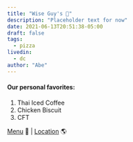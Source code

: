 ```yaml
---
title: "Wise Guy's 🍕"
description: "Placeholder text for now"
date: 2021-06-13T20:51:38-05:00
draft: false
tags:
  - pizza
livedin:
  - dc
author: "Abe"
---
```


#### Our personal favorites:

1. Thai Iced Coffee
2. Chicken Biscuit
3. CFT

[Menu](https://www.betterhalfbar.com/menu) 📖  |  [Location](https://g.page/betterhalfbar?share) 🌎
